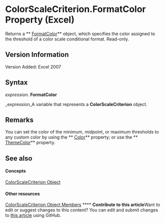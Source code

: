 
# ColorScaleCriterion.FormatColor Property (Excel)

Returns a  ** [FormatColor](b7818b27-8790-ef52-c24e-8edbdcf979f2.md)** object, which specifies the color assigned to the threshold of a color scale conditional format. Read-only.


## Version Information

Version Added: Excel 2007 


## Syntax

 _expression_. **FormatColor**

 _expression_A variable that represents a  **ColorScaleCriterion** object.


## Remarks

You can set the color of the minimum, midpoint, or maximum thresholds to any custom color by using the  ** [Color](c084cdbc-068c-bd0c-2f35-987964286be2.md)** property; or use the ** [ThemeColor](5e4750b3-14a3-ca31-ef61-1be32be3ef38.md)** property.


## See also


#### Concepts


 [ColorScaleCriterion Object](8b7ffd61-b843-3995-d872-e07d35adfedc.md)
#### Other resources


 [ColorScaleCriterion Object Members](5bf6725a-98a8-99cf-42d2-0808e9a74421.md)
****   **Contribute to this article**Want to edit or suggest changes to this content? You can edit and submit changes to  [this article](https://github.com/jhershey00/VBA_Excel_Test/OpenXMLCon/articles/d0c11343-5924-5577-82fc-85d2b1ab4e5a.md) using GitHub.

